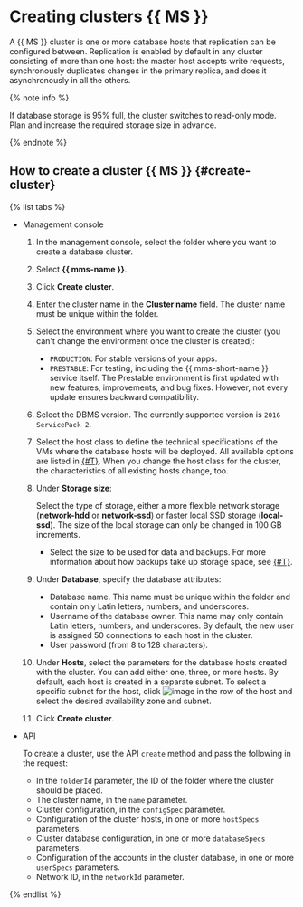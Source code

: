 # Creating clusters {{ MS }}

A {{ MS }} cluster is one or more database hosts that replication can be configured between. Replication is enabled by default in any cluster consisting of more than one host: the master host accepts write requests, synchronously duplicates changes in the primary replica, and does it asynchronously in all the others.

{% note info %}

If database storage is 95% full, the cluster switches to read-only mode. Plan and increase the required storage size in advance.

{% endnote %}

## How to create a cluster {{ MS }} {#create-cluster}

{% list tabs %}

- Management console

  1. In the management console, select the folder where you want to create a database cluster.

  1. Select **{{ mms-name }}**.

  1. Click **Create cluster**.

  1. Enter the cluster name in the **Cluster name** field. The cluster name must be unique within the folder.

  1. Select the environment where you want to create the cluster (you can't change the environment once the cluster is created):
      - `PRODUCTION`: For stable versions of your apps.
      - `PRESTABLE`: For testing, including the {{ mms-short-name }} service itself. The Prestable environment is first updated with new features, improvements, and bug fixes. However, not every update ensures backward compatibility.

  1. Select the DBMS version. The currently supported version is `2016 ServicePack 2`.

  1. Select the host class to define the technical specifications of the VMs where the database hosts will be deployed. All available options are listed in [{#T}](../concepts/instance-types.md). When you change the host class for the cluster, the characteristics of all existing hosts change, too.

  1. Under **Storage size**:

      Select the type of storage, either a more flexible network storage (**network-hdd** or **network-ssd**) or faster local SSD storage (**local-ssd**). The size of the local storage can only be changed in 100 GB increments.
      - Select the size to be used for data and backups. For more information about how backups take up storage space, see [{#T}](../concepts/backup.md).

  1. Under **Database**, specify the database attributes:
      - Database name. This name must be unique within the folder and contain only Latin letters, numbers, and underscores.
      - Username of the database owner. This name may only contain Latin letters, numbers, and underscores. By default, the new user is assigned 50 connections to each host in the cluster.
      - User password (from 8 to 128 characters).

  1. Under **Hosts**, select the parameters for the database hosts created with the cluster. You can add either one, three, or more hosts. By default, each host is created in a separate subnet. To select a specific subnet for the host, click ![image](../../_assets/pencil.svg) in the row of the host and select the desired availability zone and subnet.

  1. Click **Create cluster**.

- API

  To create a cluster, use the API `create` method and pass the following in the request:
  - In the `folderId` parameter, the ID of the folder where the cluster should be placed.
  - The cluster name, in the `name` parameter.
  - Cluster configuration, in the `configSpec` parameter.
  - Configuration of the cluster hosts, in one or more `hostSpecs` parameters.
  - Cluster database configuration, in one or more `databaseSpecs` parameters.
  - Configuration of the accounts in the cluster database, in one or more `userSpecs` parameters.
  - Network ID, in the `networkId` parameter.

{% endlist %}

